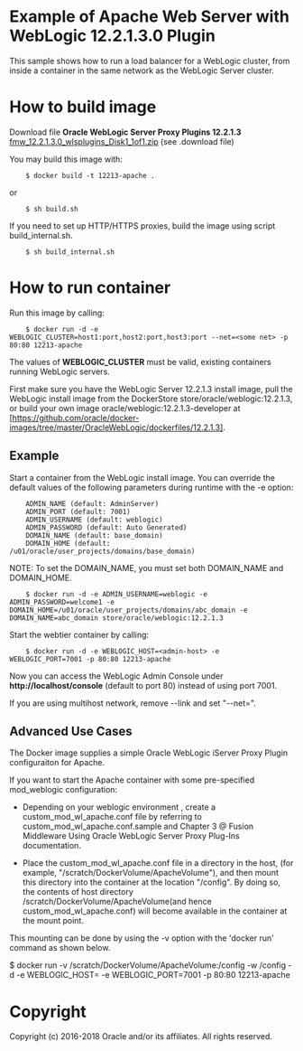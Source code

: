 Example of Apache Web Server with WebLogic 12.2.1.3.0 Plugin
=====
This sample shows how to run a load balancer for a WebLogic cluster, from inside a container in the same network as the WebLogic Server cluster.

# How to build image
Download file **Oracle WebLogic Server Proxy Plugins 12.2.1.3** [fmw_12.2.1.3.0_wlsplugins_Disk1_1of1.zip](http://www.oracle.com/technetwork/middleware/webtier/downloads/index-jsp-156711.html) (see .download file)

You may build this image with:

        $ docker build -t 12213-apache .

or

        $ sh build.sh

If you need to set up HTTP/HTTPS proxies, build the image using script build_internal.sh.

        $ sh build_internal.sh

# How to run container
Run this image by calling:

        $ docker run -d -e WEBLOGIC_CLUSTER=host1:port,host2:port,host3:port --net=<some net> -p 80:80 12213-apache

The values of **WEBLOGIC_CLUSTER** must be valid, existing containers running WebLogic servers.

First make sure you have the WebLogic Server 12.2.1.3 install image, pull the WebLogic install image from the DockerStore store/oracle/weblogic:12.2.1.3, or build your own image oracle/weblogic:12.2.1.3-developer at [https://github.com/oracle/docker-images/tree/master/OracleWebLogic/dockerfiles/12.2.1.3].


## Example
Start a container from the WebLogic install image. You can override the default values of the following parameters during runtime with the -e option:

        ADMIN_NAME (default: AdminServer)
        ADMIN_PORT (default: 7001)
        ADMIN_USERNAME (default: weblogic)
        ADMIN_PASSWORD (default: Auto Generated)
        DOMAIN_NAME (default: base_domain)
        DOMAIN_HOME (default: /u01/oracle/user_projects/domains/base_domain)

NOTE: To set the DOMAIN_NAME, you must set both DOMAIN_NAME and DOMAIN_HOME.

        $ docker run -d -e ADMIN_USERNAME=weblogic -e ADMIN_PASSWORD=welcome1 -e DOMAIN_HOME=/u01/oracle/user_projects/domains/abc_domain -e DOMAIN_NAME=abc_domain store/oracle/weblogic:12.2.1.3

Start the webtier container by calling:

        $ docker run -d -e WEBLOGIC_HOST=<admin-host> -e WEBLOGIC_PORT=7001 -p 80:80 12213-apache

Now you can access the WebLogic Admin Console under **http://localhost/console** (default to port 80) instead of using port 7001.

If you are using multihost network, remove --link and set "--net=<your net>".

## Advanced Use Cases
The Docker image supplies a simple Oracle WebLogic iServer Proxy Plugin configuraiton for Apache.

If you want to start the Apache container with some pre-specified mod_weblogic configuration:

* Depending on your weblogic environment , create a custom_mod_wl_apache.conf file by referring to custom_mod_wl_apache.conf.sample and Chapter 3 @ Fusion Middleware Using Oracle WebLogic Server Proxy Plug-Ins documentation.

* Place the custom_mod_wl_apache.conf file in a directory in the host, (for example, "/scratch/DockerVolume/ApacheVolume"),  and then mount this directory into the container at the location "/config". By doing so, the contents of host directory /scratch/DockerVolume/ApacheVolume(and hence custom_mod_wl_apache.conf) will become available in the container at the mount point.

This mounting can be done by using the -v option with the 'docker run' command as shown below. 

  $ docker run -v /scratch/DockerVolume/ApacheVolume:/config -w /config -d -e WEBLOGIC_HOST=<admin-host> -e WEBLOGIC_PORT=7001 -p 80:80 12213-apache

# Copyright
Copyright (c) 2016-2018 Oracle and/or its affiliates. All rights reserved.
